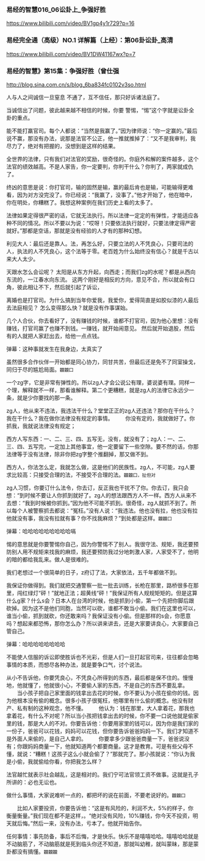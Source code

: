 ### 易经的智慧016_06讼卦上_争强好胜
https://www.bilibili.com/video/BV1gp4y1r729?p=16

### 易经完全通（高级）NO.1 详解篇（上经）：第06卦讼卦_高清
https://www.bilibili.com/video/BV1DW41167wx?p=7

### 易经的智慧》第15集：争强好胜（曾仕强
http://blog.sina.com.cn/s/blog_6ba834fc0102v3so.html

人与人之间诚信一旦窒息
不通了，互不信任，那只好诉诸法庭了。

当诚信出了问题，彼此越来越不相信的时候，你要
警惕，“惕”这个字就是讼卦全卦的重点。

能不能打羸官司。每个人都说：“当然是我赢了。”因为律师说：“你一定赢的。”最后说不赢，那没有办法，说那是法官不公正，他一推就推掉了：“又不是我审判，我尽力了，绝对有把握的，没想到是这样的结果。

全世界的法律，只有我们对法官的奖励，很奇怪的。你庭外和解的案件越多，这个法官的绩效越高。不是人家告，你一定要判，你判干什么？你判了，两家就成仇了。

终凶的意思是说：你打官司，输的固然是输，赢的最后肯也是输，可能输得更难看，因为对方没完没了。你已经说：“我赢了，没事了。”他才开始了，他在暗中，你在明处，你糟糕了。我想这种案例在我们历史上看的太多了。

法律如果定得很严密的话，它就无法执行。所以法律一定定的有弹性，才能适应各种不同的情况。所以不要以为说：“哎呀！只要依法执行就好，只要法律定得严密就好。”那都是空话，那就是没有经验的人才有的那种幻想。

利见大人：最后还是靠人。法，再怎么好，只要立法的人不凭良心，只要司法的人，执法的人不凭良心，这个法等于零。老百姓为什么始终没有信心？就是千古以来大人太少。

天跟水怎么会讼呢？
太阳是从东方升起，向西走；而我们zg的水呢？都是从西向东流的，一江春水向东流。
这两个刚好是相反的方向，意见不合，所以就会有口角，彼此相让不下，然后就引起了诉讼，

离婚也是打官司。为什么搞到当年你爱我，我爱你，爱得简直是如胶似漆的人最后去法庭相见？
怎么变得那么快？就是没有作事谋始。

几个人合伙，你去看好了，没有赚钱的时候，谁都不打官司，因为他心里想：没有赚钱，打官司赢了也赚不到钱。一赚钱，就开始闹意见。
然后就开始退股，然后有的人就把人家赶出去，给他一点点钱。

弹幕：这种事就发生在我身边，太真实了

虽然很多合作伙伴一开始都是同心协力，同甘共苦，但最后还是免不了同室操戈，同归于尽的尴尬局面。`龖龖囗`

一个zg字，它是非常有弹性的。所以zg人才会公说公有理，婆说婆有理。同样一个理，解释就不一样，那看谁解释。第二个更糟糕，就是zg人的法律它永远少一条，就是少你要找的那一条。

zg人，他从来不违法，我违法干什么？堂堂正正的zg人还违法？那你在干什么？我在干什么？我在做你法律没有规定的事情。
　　你没有定的，我就做好了。你抓我，我就说法律没有规定；

西方人写东西：一、二、三、四、五写无，没有，就没有了；zg人：一、二、三、四、五写完，一定加上其他事宜，他一定要留下一些空隙。要不然的话，你那法律等于没有法律，除非你把zg字整个推翻掉，那又做不到。

西方人，你法怎么定，我就怎么做，这是他们的民族性。zg人，不可能，zg人要求比较高：只接受合理的法，不接受不合理的法。`龖龖囗，扯但对`

zg人习惯，你要订什么法令，你去订，反正我也干扰不了你。你去订，我只会想：“到时候不要让人你抓到就好了。zg人的想法跟西方人不一样。西方人从来不去想：“我到时候被你抓到。”因为他不可能不抓到。很奇怪，zg人就抓不到了。所以每个人被警察抓去都说：“冤枉。”没有人说：“我违法。他也没有拉，他也没有拉他就没有事，我没有拉就有事？你不找我麻烦？”到处都是这样。`龖龖囗`

弹幕：哈哈哈哈哈哈哈哈哈嗝

惕的意思就是你要警惕你自己，因为你警惕不了别人。我很守法、规矩，我还要预防别人用不规矩来找我的麻烦，我还要预防我过分地刺激人家，人家受不了，他明的暗的都给我乱来。做人是很难的。

我们老想过一个很简单的日子，z府订了法，大家依法，五千年都做不到。

我保证你做得到。我们就把交通警察一批一批去训练，长枪在那里，路桥很多在那里，闯红绿灯“砰！”就地正法；超黄线“砰！”我保证所有人规规矩矩的。但是这算什么g家？什么s会？日本人在台湾的时候，他是抓到小偷，第一个先把你脚后跟砍掉。因为这不是他们同胞，当然可以砍，谁都不敢当小偷。我们在这里也可以，谁当小偷，抓到就砍，你还敢来吗？我保证没有小偷。但是那样的s会，你愿意吗？想起来都恐怖，那你怎么办？所以讲来讲去，还是大家要讲良心，大家要自己管自己。

弹幕：哈哈哈哈哈哈哈哈

不能使人信服的诉讼即使胜诉也不光彩，但是人们一旦打起官司来，往往都会忽略事情的本质，而想尽各种办法，就是要争口气，讨个说法。

从小不告诉他，你要凭良心，不凭良心所得到的东西，最后都是保不住的。慢慢地，他就懂了，他就很小心，不要偷人家的东西，不是自己的东西不要乱拿。
　　当小孩子把自己家里面的钱拿出去花的时候，你不要认为小孩在偷你的钱。因为他根本没有偷的概念。很多小孩子很冤枉，他哪里有什么偷的概念。他没有财产、私有制的这种观念，他不懂。
　　他认为：钱在那里，大人拿着花，那我也拿着花，有什么不对呢？所以当小孩把钱拿出去的时候，你不要一口说他就是偷家里的钱，那是大人的不对。你要告诉他：你要用家里的钱可以，因为你是我们家的一份子，爸爸可以花钱，妈妈可以花钱，但你要告诉爸爸妈妈一下。我们才知道不是外面人来偷的，是自己人拿的。
　　你要拿多少跟爸爸商量一下，爸爸说没有；你跟妈妈商量一下，他就知道两个都要商量。这才是教育。可是有些父母不懂，就说：“糟糕！这孩子这么小就会偷了？”那就完了。那小孩就说：“你认为我是小偷，我就偷给你看，你把我怎么样？

法官越忙就表示社会越乱，这是相对的。我们宁可法官领工资不做事。这就是孔子所讲的：必也无讼也。

做什么事情，大家说难听一点的，都把坏的说在前面，不要老说好的。`龖龖囗`

　　比如人家要投资，你要告诉他：“这是有风险的，利润不大，5%的样子，你衡量衡量。”我们现在都不是这样，。“绝对没有风险，10%赚钱，你今天不投资，明天就后悔。”然后一来，没有办法，亏本了。他就开始告你。

任何事情：事先防备，事后不后悔，才是快乐。快乐不是嘻嘻哈哈。嘻嘻哈哈就是不动脑筋了，不动脑筋就是死到临头你还不知道，那就叫幼稚，就叫蒙昧，那是蒙卦都没有搞懂。`龖龖龖`
